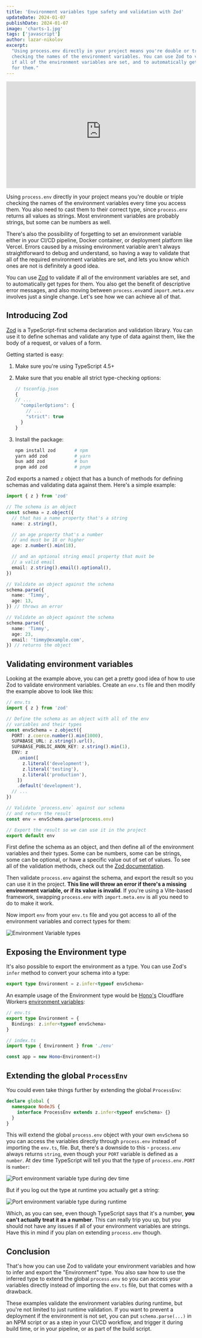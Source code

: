 ```yaml
---
title: 'Environment variables type safety and validation with Zod'
updateDate: 2024-01-07
publishDate: 2024-01-07
image: 'charts-1.jpg'
tags: ['javascript']
author: lazar-nikolov
excerpt:
  "Using process.env directly in your project means you're double or triple
  checking the names of the environment variables. You can use Zod to validate
  if all of the environment variables are set, and to automatically get types
  for them."
---
```


<iframe
  width='100%'
  style='aspect-ratio: 16/9'
  src='https://www.youtube-nocookie.com/embed/lVHHpm4kuhc'
  title='Validate Environment Variables with Zod ✅'
  frameborder='0'
  allow='accelerometer; autoplay; clipboard-write; encrypted-media; gyroscope; picture-in-picture; web-share'
  allowfullscreen
></iframe>

Using `process.env` directly in your project means you're double or triple
checking the names of the environment variables every time you access them. You
also need to cast them to their correct type, since `process.env` returns all
values as strings. Most environment variables are probably strings, but some can
be numbers as well.

There's also the possibility of forgetting to set an environment variable either
in your CI/CD pipeline, Docker container, or deployment platform like Vercel.
Errors caused by a missing environment variable aren't always straightforward to
debug and understand, so having a way to validate that all of the required
environment variables are set, and lets you know which ones are not is
definitely a good idea.

You can use [Zod](https://zod.dev) to validate if all of the environment
variables are set, and to automatically get types for them. You also get the
benefit of descriptive error messages, and also moving between `process.env`and
`import.meta.env` involves just a single change. Let's see how we can achieve
all of that.

## Introducing Zod

[Zod](https://zod.dev) is a TypeScript-first schema declaration and validation
library. You can use it to define schemas and validate any type of data against
them, like the body of a request, or values of a form.

Getting started is easy:

1. Make sure you're using TypeScript 4.5+
2. Make sure that you enable all strict type-checking options:

   ```typescript
   // tsconfig.json
   {
   // ...
     "compilerOptions": {
       // ...
       "strict": true
     }
   }
   ```

3. Install the package:

   ```bash
   npm install zod       # npm
   yarn add zod          # yarn
   bun add zod           # bun
   pnpm add zod          # pnpm
   ```

Zod exports a named `z` object that has a bunch of methods for defining schemas
and validating data against them. Here's a simple example:

```typescript
import { z } from 'zod'

// The schema is an object
const schema = z.object({
  // that has a name property that's a string
  name: z.string(),

  // an age property that's a number
  // and must be 18 or higher
  age: z.number().min(18),

  // and an optional string email property that must be
  // a valid email
  email: z.string().email().optional(),
})

// Validate an object against the schema
schema.parse({
  name: 'Timmy',
  age: 13,
}) // throws an error

// Validate an object against the schema
schema.parse({
  name: 'Timmy',
  age: 23,
  email: 'timmy@example.com',
}) // returns the object
```

## Validating environment variables

Looking at the example above, you can get a pretty good idea of how to use Zod
to validate environment variables. Create an `env.ts` file and then modify the
example above to look like this:

```typescript
// env.ts
import { z } from 'zod'

// Define the schema as an object with all of the env
// variables and their types
const envSchema = z.object({
  PORT: z.coerce.number().min(1000),
  SUPABASE_URL: z.string().url(),
  SUPABASE_PUBLIC_ANON_KEY: z.string().min(1),
  ENV: z
    .union([
      z.literal('development'),
      z.literal('testing'),
      z.literal('production'),
    ])
    .default('development'),
  // ...
})

// Validate `process.env` against our schema
// and return the result
const env = envSchema.parse(process.env)

// Export the result so we can use it in the project
export default env
```

First define the schema as an object, and then define all of the environment
variables and their types. Some can be numbers, some can be strings, some can be
optional, or have a specific value out of set of values. To see all of the
validation methods, check out the
[Zod documentation](https://zod.dev/?id=basic-usage).

Then validate `process.env` against the schema, and export the result so you can
use it in the project. **This line will throw an error if there's a missing
environment variable, or if its value is invalid**. If you're using a Vite-based
framework, swapping `process.env` with `import.meta.env` is all you need to do
to make it work.

Now import `env` from your `env.ts` file and you got access to all of the
environment variables and correct types for them:

![Environment Variable types](types.png)

## Exposing the Environment type

It's also possible to export the environment as a type. You can use Zod's
`infer` method to convert your schema into a type:

```typescript
export type Environment = z.infer<typeof envSchema>
```

An example usage of the Environment type would be [Hono's](https://hono.dev)
Cloudflare Workers [environment variables](https://hono.dev/api/hono#generics):

```typescript
// env.ts
export type Environment = {
  Bindings: z.infer<typeof envSchema>
}

// index.ts
import type { Environment } from './env'

const app = new Hono<Environment>()
```

## Extending the global `ProcessEnv`

You could even take things further by extending the global `ProcessEnv`:

```typescript
declare global {
  namespace NodeJS {
    interface ProcessEnv extends z.infer<typeof envSchema> {}
  }
}
```

This will extend the global `process.env` object with your own `envSchema` so
you can access the variables directly through `process.env` instead of importing
the `env.ts`, file. But, there's a downside to this - `process.env` always
returns `string`, even though your `PORT` variable is defined as a `number`. At
dev time TypeScript will tell you that the type of `process.env.PORT` is
`number`:

![Port environment variable type during dev time](port-type-devtime.png)

But if you log out the type at runtime you actually get a string:

![Port environment variable type during runtime](port-type-runtime.png)

Which, as you can see, even though TypeScript says that it's a number, **you
can't actually treat it as a number**. This can really trip you up, but you
should not have any issues if all of your environment variables are strings.
Have this in mind if you plan on extending `process.env` though.

## Conclusion

That's how you can use Zod to validate your environment variables and how to
infer and export the "Environment" type. You also saw how to use the inferred
type to extend the global `process.env` so you can access your variables
directly instead of importing the `env.ts` file, but that comes with a drawback.

These examples validate the environment variables during runtime, but you're not
limited to just runtime validation. If you want to prevent a deployment if the
environment is not set, you can put `schema.parse(...)` in an NPM script or as a
step in your CI/CD workflow, and trigger it during build time, or in your
pipeline, or as part of the build script.
